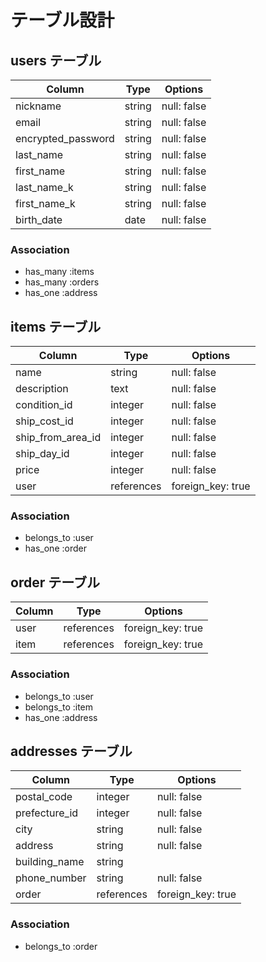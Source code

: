 # テーブル設計

## users テーブル

| Column             | Type   | Options               |
| ------------------ | ------ | --------------------- |
| nickname           | string | null: false           |
| email              | string | null: false           |
| encrypted_password | string | null: false           |
| last_name          | string | null: false           |
| first_name         | string | null: false           |
| last_name_k        | string | null: false           |
| first_name_k       | string | null: false           |
| birth_date         | date   | null: false           |

### Association

- has_many :items
- has_many :orders
- has_one :address

## items テーブル

| Column            | Type       | Options           |
| ----------------- | ---------- | ----------------- |
| name              | string     | null: false       |
| description       | text       | null: false       |
| condition_id      | integer    | null: false       |
| ship_cost_id      | integer    | null: false       |
| ship_from_area_id | integer    | null: false       |
| ship_day_id       | integer    | null: false       |
| price             | integer    | null: false       |
| user              | references | foreign_key: true |

### Association

- belongs_to :user
- has_one :order

## order テーブル

| Column | Type       | Options           |
| ------ | ---------- | ----------------- |
| user   | references | foreign_key: true |
| item   | references | foreign_key: true |

### Association

- belongs_to :user
- belongs_to :item
- has_one :address

## addresses テーブル

| Column        | Type       | Options           |
| ------------- | ---------- | ----------------- |
| postal_code   | integer    | null: false       |
| prefecture_id | integer    | null: false       |
| city          | string     | null: false       |
| address       | string     | null: false       |
| building_name | string     |                   |
| phone_number  | string     | null: false       |
| order         | references | foreign_key: true |


### Association

- belongs_to :order
